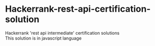 # Hackerrank-rest-api-certification-solution
Hackerrank 'rest api intermediate' certification solutions  
This solution is in javascript language
